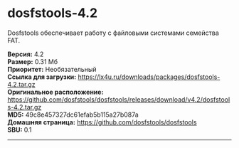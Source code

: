 # dosfstools-4.2
Dosfstools обеспечивает работу с файловыми системами семейства FAT.

**Версия:** 4.2<br />
**Размер:** 0.31 Мб<br />
**Приоритет:** Необязательный<br />
**Ссылка для загрузки:** https://lx4u.ru/downloads/packages/dosfstools-4.2.tar.gz<br />
**Оригинальное расположение:** https://github.com/dosfstools/dosfstools/releases/download/v4.2/dosfstools-4.2.tar.gz<br/>
**MD5:** 49c8e457327dc61efab5b115a27b087a<br />
**Домашняя страница:**  https://github.com/dosfstools/dosfstools
<br />**SBU:** 0.1

***
